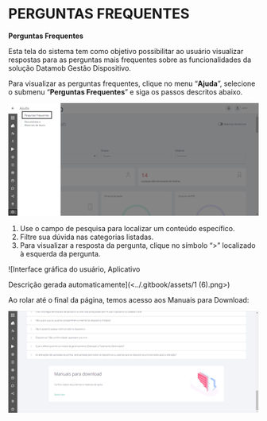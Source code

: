 # PERGUNTAS FREQUENTES

**Perguntas Frequentes**

Esta tela do sistema tem como objetivo possibilitar ao usuário visualizar respostas para as perguntas mais frequentes sobre as funcionalidades da solução Datamob Gestão Dispositivo.

Para visualizar as perguntas frequentes, clique no menu “**Ajuda**”, selecione o submenu “**Perguntas Frequentes**” e siga os passos descritos abaixo.

![](<../.gitbook/assets/0 (6).png>)

1. Use o campo de pesquisa para localizar um conteúdo específico.
2. Filtre sua dúvida nas categorias listadas.
3. Para visualizar a resposta da pergunta, clique no símbolo “>” localizado à esquerda da pergunta.

![Interface gráfica do usuário, Aplicativo

Descrição gerada automaticamente](<../.gitbook/assets/1 (6).png>)

Ao rolar até o final da página, temos acesso aos Manuais para Download:

![](<../.gitbook/assets/2 (3).png>)
